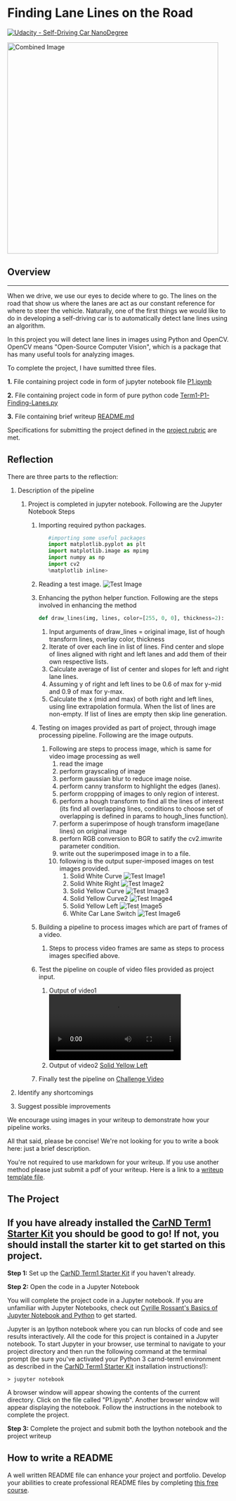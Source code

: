 # **Finding Lane Lines on the Road** 
[![Udacity - Self-Driving Car NanoDegree](https://s3.amazonaws.com/udacity-sdc/github/shield-carnd.svg)](http://www.udacity.com/drive)

<img src="examples/laneLines_thirdPass.jpg" width="480" alt="Combined Image" />

## Overview
---

When we drive, we use our eyes to decide where to go.  The lines on the road that show us where the lanes are act as our constant reference for where to steer the vehicle.  Naturally, one of the first things we would like to do in developing a self-driving car is to automatically detect lane lines using an algorithm.

In this project you will detect lane lines in images using Python and OpenCV.  OpenCV means "Open-Source Computer Vision", which is a package that has many useful tools for analyzing images.  

To complete the project, I have sumitted three files.

**1.** File containing project code in form of jupyter notebook file [P1.ipynb](https://github.com/agoswami/sdcnd/blob/master/Term1-P1-Finding-Lanes/P1.ipynb)

**2.** File containing project code in form of pure python code [Term1-P1-Finding-Lanes.py](https://github.com/agoswami/sdcnd/blob/master/Term1-P1-Finding-Lanes/Term1-P1-Finding-Lanes.py)

**3.** File containing brief writeup [README.md](https://github.com/agoswami/sdcnd/blob/master/Term1-P1-Finding-Lanes/README.md)

Specifications for submitting the project defined in the [project rubric](https://review.udacity.com/#!/rubrics/322/view) are met.


Reflection
---

There are three parts to the reflection:
 1. Description of the pipeline

    1. Project is completed in jupyter notebook. Following are the Jupyter Notebook Steps
        1. Importing required python packages.
           ```python
              #importing some useful packages
              import matplotlib.pyplot as plt
              import matplotlib.image as mpimg
              import numpy as np
              import cv2
              %matplotlib inline>
           ```
        1. Reading a test image. 
        ![Test Image](https://github.com/agoswami/sdcnd/blob/master/Term1-P1-Finding-Lanes/test_images/solidWhiteRight.jpg)
        1. Enhancing the python helper function. Following are the steps involved in enhancing the method 
           ```python 
           def draw_lines(img, lines, color=[255, 0, 0], thickness=2):
           ```
           1. Input arguments of draw_lines = original image, list of hough transform lines, overlay color, thickness
           1. Iterate of over each line in list of lines. Find center and slope of lines aligned with right and left lanes                   and add them of their own respective lists.
           1. Calculate average of list of center and slopes for left and right lane lines.
           1. Assuming y of right and left lines to be 0.6 of max for y-mid and 0.9 of max for y-max. 
           1. Calculate the x (mid and max) of both right and left lines, using line extrapolation formula. When the list of                 lines are non-empty. If list of lines are empty then skip line generation.
           
        1. Testing on images provided as part of project, through image processing pipeline. Following are the image outputs.
           1. Following are steps to process image, which is same for video image processing as well
              1. read the image
              1. perform grayscaling of image
              1. perform gaussian blur to reduce image noise.
              1. perform canny transform to highlight the edges (lanes).
              1. perform croppping of images to only region of interest.
              1. perform a hough transform to find all the lines of interest (its find all overlapping lines, conditions to choose set of overlapping is defined in params to hough_lines function).
              1. perform a superimpose of hough transform image(lane lines) on original image
              1. perforn RGB conversion to BGR to satify the cv2.imwrite parameter condition.
              1. write out the superimposed image in to a file.
              1. following is the output super-imposed images on test images provided.
                 1. Solid White Curve
                    ![Test Image1](https://github.com/agoswami/sdcnd/blob/master/Term1-P1-Finding-Lanes/test_images/output_solidWhiteCurve.jpg)
                 1. Solid White Right
                    ![Test Image2](https://github.com/agoswami/sdcnd/blob/master/Term1-P1-Finding-Lanes/test_images/output_solidWhiteRight.jpg)
                 1. Solid Yellow Curve
                    ![Test Image3](https://github.com/agoswami/sdcnd/blob/master/Term1-P1-Finding-Lanes/test_images/output_solidYellowCurve.jpg)
                 1. Solid Yellow Curve2
                    ![Test Image4](https://github.com/agoswami/sdcnd/blob/master/Term1-P1-Finding-Lanes/test_images/output_solidYellowCurve2.jpg)
                 1. Solid Yellow Left
                    ![Test Image5](https://github.com/agoswami/sdcnd/blob/master/Term1-P1-Finding-Lanes/test_images/output_solidYellowLeft.jpg)
                 1. White Car Lane Switch
                    ![Test Image6](https://github.com/agoswami/sdcnd/blob/master/Term1-P1-Finding-Lanes/test_images/output_whiteCarLaneSwitch.jpg)
        1. Building a pipeline to process images which are part of frames of a video.
           1. Steps to process video frames are same as steps to process images specified above.
        1. Test the pipeline on couple of video files provided as project input.
           1. Output of video1 
             ![Solid White Right](https://github.com/agoswami/sdcnd/blob/master/Term1-P1-Finding-Lanes/test_videos/output_solidWhiteRight.mp4) 
           1. Output of video2
             [Solid Yellow Left](https://github.com/agoswami/sdcnd/blob/master/Term1-P1-Finding-Lanes/test_videos/output_solidYellowLeft.mp4)
        1. Finally test the pipeline on [Challenge Video](https://github.com/agoswami/sdcnd/blob/master/Term1-P1-Finding-Lanes/test_videos/challenge.mp4)


1. Identify any shortcomings

1. Suggest possible improvements

We encourage using images in your writeup to demonstrate how your pipeline works.  

All that said, please be concise!  We're not looking for you to write a book here: just a brief description.

You're not required to use markdown for your writeup.  If you use another method please just submit a pdf of your writeup. Here is a link to a [writeup template file](https://github.com/udacity/CarND-LaneLines-P1/blob/master/writeup_template.md). 


The Project
---

## If you have already installed the [CarND Term1 Starter Kit](https://github.com/udacity/CarND-Term1-Starter-Kit/blob/master/README.md) you should be good to go!   If not, you should install the starter kit to get started on this project. ##

**Step 1:** Set up the [CarND Term1 Starter Kit](https://classroom.udacity.com/nanodegrees/nd013/parts/fbf77062-5703-404e-b60c-95b78b2f3f9e/modules/83ec35ee-1e02-48a5-bdb7-d244bd47c2dc/lessons/8c82408b-a217-4d09-b81d-1bda4c6380ef/concepts/4f1870e0-3849-43e4-b670-12e6f2d4b7a7) if you haven't already.

**Step 2:** Open the code in a Jupyter Notebook

You will complete the project code in a Jupyter notebook.  If you are unfamiliar with Jupyter Notebooks, check out <A HREF="https://www.packtpub.com/books/content/basics-jupyter-notebook-and-python" target="_blank">Cyrille Rossant's Basics of Jupyter Notebook and Python</A> to get started.

Jupyter is an Ipython notebook where you can run blocks of code and see results interactively.  All the code for this project is contained in a Jupyter notebook. To start Jupyter in your browser, use terminal to navigate to your project directory and then run the following command at the terminal prompt (be sure you've activated your Python 3 carnd-term1 environment as described in the [CarND Term1 Starter Kit](https://github.com/udacity/CarND-Term1-Starter-Kit/blob/master/README.md) installation instructions!):

`> jupyter notebook`

A browser window will appear showing the contents of the current directory.  Click on the file called "P1.ipynb".  Another browser window will appear displaying the notebook.  Follow the instructions in the notebook to complete the project.  

**Step 3:** Complete the project and submit both the Ipython notebook and the project writeup

## How to write a README
A well written README file can enhance your project and portfolio.  Develop your abilities to create professional README files by completing [this free course](https://www.udacity.com/course/writing-readmes--ud777).

